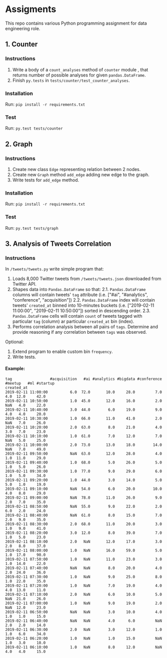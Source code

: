 # Assigments

This repo contains various Python programming assignment for data engineering role.

## 1. Counter

### Instructions

1. Write a body of a `count_analyses` method of `counter` module , that returns number of possible analyses for given `pandas.DataFrame`. 
2. Finish `py.tests` in `tests/counter/test_counter_analyses`.

### Installation

Run: `pip install -r requirements.txt`

### Test

Run: `py.test tests/counter`


## 2. Graph

### Instructions

1. Create new class `Edge` representing relation between 2 nodes.
2. Create new `Graph` method `add_edge` adding new edge to the graph.
3. Write tests for `add_edge` method.

### Installation

Run: `pip install -r requirements.txt`

### Test

Run: `py.test tests/graph`


## 3. Analysis of Tweets Correlation

### Instructions

In `/tweets/tweets.py` write simple program that:

1. Loads 8,000 Twitter tweets from `/tweets/tweets.json` downloaded from Twitter API.
2. Shapes data into `Pandas.DataFrame` so that:
2.1. `Pandas.DataFrame` columns will contain  tweets' `tag` attribute (i.e. ["#ai", "#analytics", "conference", "acquisition"])
2.2. `Pandas.DataFrame` index will contain tweets' `created_at` binned into 10-minutes buckets (i.e. ["2019-02-11 11:00:00", "2019-02-11 10:50:00"]) sorted in descending order.
2.3. `Pandas.DataFrame` cells will contain `count` of tweets tagged with particular `tag` (column) ar particular `created_at` bin (index).
3. Performs correlation analysis between all pairs of `tags`. Determine and provide reasoning if any correlation between `tags` was observed.

Optional:

1. Extend program to enable custom bin `frequency`. 
2. Write tests.

#### Example:

```
tag                 #acquisition   #ai #analytics #bigdata #conference #meetup   #ml #startup
created_at
2019-02-11 11:00:00          6.0  72.0       10.0     28.0         7.0     4.0  12.0     42.0
2019-02-11 10:50:00          1.0  45.0       12.0     16.0         2.0     NaN   4.0     22.0
2019-02-11 10:40:00          3.0  44.0        6.0     19.0         9.0     4.0   4.0     20.0
2019-02-11 10:30:00          1.0  66.0       11.0     41.0         2.0     NaN   7.0     26.0
2019-02-11 10:20:00          2.0  63.0        8.0     21.0         4.0     3.0   7.0     23.0
2019-02-11 10:10:00          1.0  61.0        7.0     12.0         7.0     NaN   5.0     25.0
2019-02-11 10:00:00          2.0  73.0       13.0     18.0        14.0     NaN   7.0     49.0
2019-02-11 09:50:00          NaN  63.0       12.0     28.0         4.0     1.0  11.0     29.0
2019-02-11 09:40:00          1.0  68.0        5.0     26.0         5.0     1.0   5.0     26.0
2019-02-11 09:30:00          1.0  77.0        9.0     29.0         6.0     1.0   5.0     34.0
2019-02-11 09:20:00          1.0  44.0        3.0     14.0         5.0     5.0   1.0     19.0
2019-02-11 09:10:00          NaN  54.0        6.0     20.0        10.0     4.0   8.0     29.0
2019-02-11 09:00:00          NaN  78.0       11.0     26.0         9.0     2.0   7.0     35.0
2019-02-11 08:50:00          NaN  55.0        9.0     22.0         2.0     6.0   2.0     24.0
2019-02-11 08:40:00          NaN  61.0        8.0     15.0         7.0     2.0   9.0     35.0
2019-02-11 08:30:00          2.0  68.0       11.0     20.0         3.0     1.0   9.0     41.0
2019-02-11 08:20:00          3.0  12.0        8.0     39.0         7.0     1.0   5.0     23.0
2019-02-11 08:10:00          2.0   NaN       12.0     17.0         3.0     2.0   8.0     37.0
2019-02-11 08:00:00          1.0   NaN       16.0     59.0         5.0     1.0  17.0     90.0
2019-02-11 07:50:00          1.0   NaN       11.0     23.0         3.0     1.0  14.0     22.0
2019-02-11 07:40:00          NaN   NaN        8.0     20.0         4.0     2.0  24.0     36.0
2019-02-11 07:30:00          1.0   NaN        9.0     25.0         8.0     1.0  22.0     35.0
2019-02-11 07:20:00          1.0   NaN        7.0     19.0         4.0     4.0  13.0     11.0
2019-02-11 07:10:00          2.0   NaN        6.0     10.0         5.0     NaN  21.0     26.0
2019-02-11 07:00:00          1.0   NaN        9.0     19.0         2.0     NaN  12.0     23.0
2019-02-11 06:50:00          NaN   NaN        3.0     10.0         4.0     1.0   1.0     15.0
2019-02-11 06:40:00          NaN   NaN        4.0      6.0         NaN     2.0   2.0     14.0
2019-02-11 06:30:00          2.0   NaN        3.0     12.0         1.0     1.0   6.0     34.0
2019-02-11 06:20:00          1.0   NaN        1.0     15.0         NaN     1.0   3.0     10.0
2019-02-11 06:10:00          1.0   NaN        8.0     12.0         NaN     4.0   4.0     15.0
```


